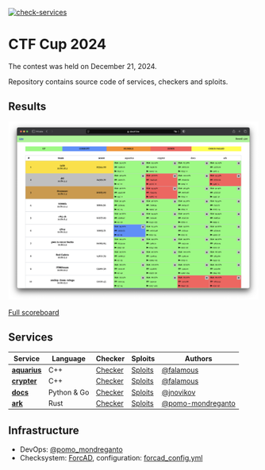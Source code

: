 [![check-services](https://github.com/C4T-BuT-S4D/ctfcup-2024-ad/actions/workflows/check-services.yml/badge.svg?branch=master&event=push)](https://github.com/C4T-BuT-S4D/ctfcup-2023-ad/actions/workflows/check-services.yml)

# CTF Cup 2024

The contest was held on December 21, 2024.

Repository contains source code of services, checkers and sploits.

## Results

![Top](scoreboard/top.png)

[Full scoreboard](scoreboard/full.png)

## Services

| Service                            | Language    | Checker                       | Sploits                      | Authors                                                  |
|------------------------------------|-------------|-------------------------------|------------------------------|----------------------------------------------------------|
| **[aquarius](services/aquarius/)** | C++         | [Checker](checkers/aquarius/) | [Sploits](sploits/aquarius/) | [@falamous](https://github.com/falamous)                 |
| **[crypter](services/crypter/)**   | C++         | [Checker](checkers/crypter/)  | [Sploits](sploits/crypter/)  | [@falamous](https://github.com/falamous)                 |
| **[docs](services/docs/)**         | Python & Go | [Checker](checkers/docs/)     | [Sploits](sploits/docs/)     | [@jnovikov](https://github.com/jnovikov)                 |
| **[ark](services/ark/)**           | Rust        | [Checker](checkers/ark/)      | [Sploits](sploits/ark/)      | [@pomo-mondreganto](https://github.com/pomo-mondreganto) |

## Infrastructure

- DevOps: [@pomo_mondreganto](https://github.com/pomo-mondreganto)
- Checksystem: [ForcAD](https://github.com/pomo-mondreganto/ForcAD),
  configuration: [forcad_config.yml](./forcad_config.yml) 
